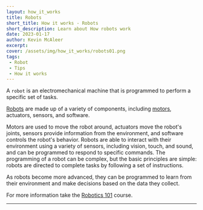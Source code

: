 ```yaml
---
layout: how_it_works
title: Robots
short_title: How it works - Robots
short_description: Learn about How robots work
date: 2023-01-17
author: Kevin McAleer
excerpt: 
cover: /assets/img/how_it_works/robots01.png
tags:
 - Robot
 - Tips
 - How it works
---
```



A `robot` is an electromechanical machine that is programmed to perform a specific set of tasks.

[Robots](/resources/glossary#robot) are made up of a variety of components, including [motors](/resources/glossary#motor), actuators, sensors, and software.

Motors are used to move the robot around, actuators move the robot's joints, sensors provide information from the environment, and software controls the robot's behavior. Robots are able to interact with their environment using a variety of sensors, including vision, touch, and sound, and can be programmed to respond to specific commands. The programming of a robot can be complex, but the basic principles are simple: robots are directed to complete tasks by following a set of instructions.

As robots become more advanced, they can be programmed to learn from their environment and make decisions based on the data they collect.

For more information take the [Robotics 101](/learn/robotics_101/) course.

---

